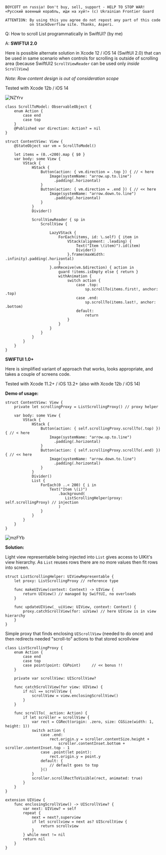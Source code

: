 ```
BOYCOTT on russia! Don't buy, sell, support - HELP TO STOP WAR!
«Русский военный корабль, иди на хуй!» (c) Ukrainian Frontier Guard

ATTENTION: By using this you agree do not repost any part of this code
           on StackOverflow site. Thanks, Asperi.
```

Q: How to scroll List programmatically in SwiftUI? (by me)

A: 
**SWIFTUI 2.0**

Here is possible alternate solution in Xcode 12 / iOS 14 (SwiftUI 2.0) that can be used in same scenario when controls for scrolling is outside of scrolling area (because SwiftUI2 `ScrollViewReader` can be used only *inside* `ScrollView`)

*Note: Row content design is out of consideration scope* 

Tested with Xcode 12b / iOS 14

![NZYrv](https://user-images.githubusercontent.com/62171579/162632340-4f3c1816-b3a0-4c47-84e7-779099cf452e.gif)


```
class ScrollToModel: ObservableObject {
    enum Action {
        case end
        case top
    }
    @Published var direction: Action? = nil
}

struct ContentView: View {
    @StateObject var vm = ScrollToModel()

    let items = (0..<200).map { $0 }
    var body: some View {
        VStack {
            HStack {
                Button(action: { vm.direction = .top }) { // < here
                    Image(systemName: "arrow.up.to.line")
                      .padding(.horizontal)
                }
                Button(action: { vm.direction = .end }) { // << here
                    Image(systemName: "arrow.down.to.line")
                      .padding(.horizontal)
                }
            }
            Divider()
            
            ScrollViewReader { sp in
                ScrollView {
               
                    LazyVStack {
                        ForEach(items, id: \.self) { item in
                            VStack(alignment: .leading) {
                                Text("Item \(item)").id(item)
                                Divider()
                            }.frame(maxWidth: .infinity).padding(.horizontal)
                        }
                    }.onReceive(vm.$direction) { action in
                        guard !items.isEmpty else { return }
                        withAnimation {
                            switch action {
                                case .top:
                                    sp.scrollTo(items.first!, anchor: .top)
                                case .end:
                                    sp.scrollTo(items.last!, anchor: .bottom)
                                default:
                                    return
                            }
                        }
                    }
                }
            }
        }
    }
}
```

**SWIFTUI 1.0+**

Here is simplified variant of approach that works, looks appropriate, and takes a couple of screens code. 

Tested with Xcode 11.2+ / iOS 13.2+ (also with Xcode 12b / iOS 14)

**Demo of usage:**

```
struct ContentView: View {
    private let scrollingProxy = ListScrollingProxy() // proxy helper

    var body: some View {
        VStack {
            HStack {
                Button(action: { self.scrollingProxy.scrollTo(.top) }) { // < here
                    Image(systemName: "arrow.up.to.line")
                      .padding(.horizontal)
                }
                Button(action: { self.scrollingProxy.scrollTo(.end) }) { // << here
                    Image(systemName: "arrow.down.to.line")
                      .padding(.horizontal)
                }
            }
            Divider()
            List {
                ForEach(0 ..< 200) { i in
                    Text("Item \(i)")
                        .background(
                           ListScrollingHelper(proxy: self.scrollingProxy) // injection
                        )
                }
            }
        }
    }
}
```

![mzFYb](https://user-images.githubusercontent.com/62171579/162632362-347deedf-94ee-42e0-974b-a52afef43df9.gif)


**Solution:**

Light view representable being injected into `List` gives access to UIKit's view hierarchy. As `List` reuses rows there are no more values then fit rows into screen.

```
struct ListScrollingHelper: UIViewRepresentable {
    let proxy: ListScrollingProxy // reference type

    func makeUIView(context: Context) -> UIView {
        return UIView() // managed by SwiftUI, no overloads
    }

    func updateUIView(_ uiView: UIView, context: Context) {
        proxy.catchScrollView(for: uiView) // here UIView is in view hierarchy
    }
}
```

Simple proxy that finds enclosing `UIScrollView` (needed to do once) and then redirects needed "scroll-to" actions to that stored scrollview

```
class ListScrollingProxy {
    enum Action {
        case end
        case top
        case point(point: CGPoint)     // << bonus !!
    }

    private var scrollView: UIScrollView?

    func catchScrollView(for view: UIView) {
        if nil == scrollView {
            scrollView = view.enclosingScrollView()
        }
    }

    func scrollTo(_ action: Action) {
        if let scroller = scrollView {
            var rect = CGRect(origin: .zero, size: CGSize(width: 1, height: 1))
            switch action {
                case .end:
                    rect.origin.y = scroller.contentSize.height +
                        scroller.contentInset.bottom + scroller.contentInset.top - 1
                case .point(let point):
                    rect.origin.y = point.y
                default: {
                    // default goes to top
                }()
            }
            scroller.scrollRectToVisible(rect, animated: true)
        }
    }
}

extension UIView {
    func enclosingScrollView() -> UIScrollView? {
        var next: UIView? = self
        repeat {
            next = next?.superview
            if let scrollview = next as? UIScrollView {
                return scrollview
            }
        } while next != nil
        return nil
    }
}
```
